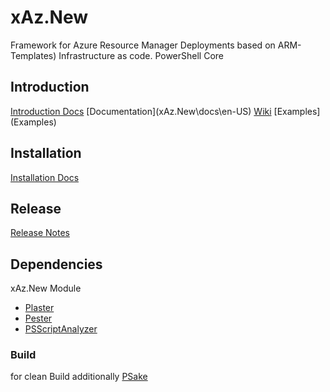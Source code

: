 # xAz.New

Framework for Azure Resource Manager Deployments based on ARM-Templates) Infrastructure as code. PowerShell Core

## Introduction

[Introduction Docs](xAz.New\docs\en-US\Introduction.md)
[Documentation](xAz.New\docs\en-US\)
[Wiki](https://github.com/mark-mit-k/Az.New/wiki)
[Examples](Examples\)

## Installation

[Installation Docs](xAz.New\docs\en-US\InstallNotes.md)

## Release

[Release Notes](xAz.New\docs\en-US\ReleaseNotes.md)

## Dependencies

xAz.New Module

- [Plaster](https://github.com/PowerShell/Plaster)
- [Pester](https://github.com/PowerShell/Pester)
- [PSScriptAnalyzer](https://github.com/PowerShell/PSScriptAnalyzer)

### Build

for clean Build additionally [PSake](https://github.com/psake/psake)